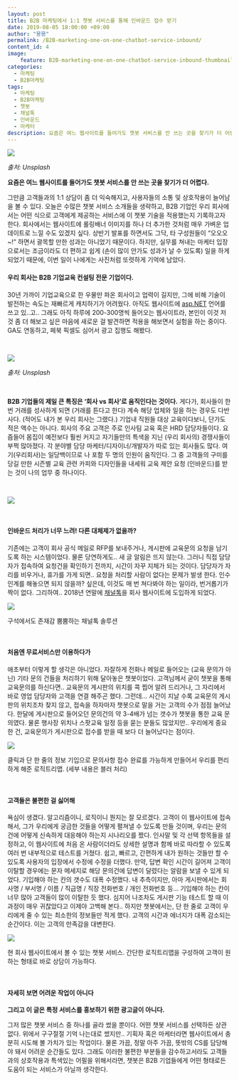 ```yaml
---
layout: post
title: B2B 마케팅에서 1:1 챗봇 서비스를 통해 인바운드 접수 받기
date: 2019-08-05 18:00:00 +09:00
author: "묭묭"
permalink: /B2B-marketing-one-on-one-chatbot-service-inbound/
content_id: 4
image:
    feature: B2B-marketing-one-on-one-chatbot-service-inbound-thumbnail.png
categories:
  - 마케팅
  - B2B마케팅
tags:
  - 마케팅
  - B2B마케팅
  - 챗봇
  - 채널톡
  - 인바운드
  - 마케터
description: 요즘은 여느 웹사이트를 들어가도 챗봇 서비스를 안 쓰는 곳을 찾기가 더 어렵다. 그만큼 고객들과의 1:1 상담이 좀 더 익숙해지고, 사용자들의 소통 및 상호작용이 늘어남을 볼 수 있다. 오늘은 수많은 챗봇 서비스 소개들을 생략하고, B2B 기업인 우리 회사에서는 어떤 식으로 고객에게 제공하는 서비스에 이 챗봇 기술을 적용했는지 기록하고자 한다.
---
```


![](https://lh3.googleusercontent.com/zUfzQckJKWORpB6pgKzwLUiwqsjSrTBryYj5M4fwzOSP2ne_gNppSsHSlXP72t-QELkp8ToRkjlVEmc8RLr9m_ogQRDfby652hjyf4vn8CNL7Yp9--UgTm11OXU8jSaKKECPOgfUew=w1034-h610-no)

*출처: Unsplash*



**요즘은 여느 웹사이트를 들어가도 챗봇 서비스를 안 쓰는 곳을 찾기가 더 어렵다.**

그만큼 고객들과의 1:1 상담이 좀 더 익숙해지고, 사용자들의 소통 및 상호작용이 늘어남을 볼 수 있다. 오늘은 수많은 챗봇 서비스 소개들을 생략하고, B2B 기업인 우리 회사에서는 어떤 식으로 고객에게 제공하는 서비스에 이 챗봇 기술을 적용했는지 기록하고자 한다. 회사에서는 웹사이트에 롤링배너 이미지를 하나 더 추가한 것처럼 매우 가벼운 업데이트로 느낄 수도 있겠지 싶다. 상반기 발표를 하면서도 그닥, 타 구성원들이 “오오오~!” 하면서 괄목할 만한 성과는 아니었기 때문이다. 하지만, 실무를 쳐내는 마케터 입장으로서는 조금이라도 더 편하고 쉽게 (손이 많이 안가도 성과가 날 수 있도록) 일을 하게 되었기 때문에, 이번 일이 나에게는 사진처럼 또렷하게 기억에 남았다.

<!--more-->

#### 우리 회사는 B2B 기업교육 컨설팅 전문 기업이다.

30년 가까이 기업교육으로 한 우물만 파온 회사이고 업력이 길지만, 그에 비해 기술이 발전하는 속도는 재빠르게 캐치하기가 어려웠다. 아직도 웹사이트에 [asp.NET](http://asp.NET) 언어를 쓰고 있..고.. 그래도 아직 하루에 200-300명씩 들어오는 웹사이트라, 본인이 이것 저것 좀 더 해보고 싶은 마음에 새로운 걸 발견하면 적용을 해보면서 실험을 하는 중이다. GA도 연동하고, 페북 픽셀도 심어서 광고 집행도 해봤다.

<br>

![](https://lh3.googleusercontent.com/z-_mNV0v7a9HLUdqHEk-W1e6np4pwb2Rt5oiZV1tf2LHxn_7H1aTjYngM1vL4M_3N8YWX_Ttax6GIeoIWENS5sIhYPSF3Ps4VQdT0vuuHWWxCcvwhFVUw9kgh0kWlo_LeC2gXGXVpIhPHCuQdfD0JXAC0OoM4wYOyLVCckeP8PYNguhqUFVT1_VVsVZExYU13WYp4JoRYcjxxILLkrwYQOlqQb3oip6iksi2_6VN3mW-yxDyEyIjzhhwD9PQQmv4gumQJCbreRCKZGpW80ajTSYH3PXibY4oCUhlWrxcG7fQspei5UKa7Hz-eTSiEABept5WhLQAiWrV2YrlnXTIci4BqxJM1rEIemOvHY13o36Badm3JCDVbAl0pxloNkzBfGMknbgDhBJPXXcHuJ2nYCYXS1DfmeOr09jfcCtPlWhj_3kYEE-0XKNlDCyucWVbpwzxTdwhqtM9UPq_1sedvzsa3nGr2YNZQxK4FoH38A57iQEKGYBP5CuqwUARJeW-DDjfEPLq6XxbFcyEf7RMOYbxxVq4z3aYrHZ8QGyGTbxl_hzCRD19-xy8yWbO7RbeJNW4jBOAaOZ59JD7XNeSZAmA638wbZqWvUOP2ciQ-XrPBGVCNUeFiCOGEBFIWqbLDF1tnUR5IyG49yEQ48jq4F66Fnlct32e7xgOCo9BaQ9SRqr6Z6Y_ouBKxmOs8WZa73t-ish18QOITOiMIqvuXNr3=w1350-h900-no)

*출처: Unsplash*

<br>

**B2B 기업들의 제일 큰 특징은 ‘회사 vs 회사’로 움직인다는 것이다.** 게다가, 회사들이 한 번 거래를 성사하게 되면 (거래를 튼다고 한다) 계속 해당 업체와 일을 하는 경우도 다반사다. (적어도 내가 본 우리 회사는 그랬다.) 기업내 직원들 대상 교육이다보니, 단가도 적은 액수는 아니다. 회사의 주요 고객은 주로 인사팀 교육 혹은 HRD 담당자들이다. 요즘들어 몸집이 예전보다 훨씬 커지고 자기들만의 특색을 지닌 (우리 회사의) 경쟁사들이 부쩍 많아졌다. 각 분야별 담당 마케터/디자이너/개발자가 따로 있는 회사들도 많다. 여기(우리회사)는 일당백이므로 나 포함 두 명의 인원이 움직인다. 그 중 고객들의 구미를 당길 만한 시즌별 교육 관련 카피와 디자인들을 내세워 교육 제안 요청 (인바운드)를 받는 것이 나의 업무 중 하나이다.

<br>

![](https://lh3.googleusercontent.com/l4KKxW3TKeL2Mwv5ETBPtEm_k2-EbayKYnlnIzitLfdF-52FpSu20RcWXCiez3n62vmEDL2XOL4yHx3GK3lRjcw_qJOHO99IBjuivfRcKLLtlVJnKAVqPhwDWWElRECeKu7DBclHhzz8YfvD9CI-9qYlmr2tcXfTlia-YWSycmrm3NNmw-cy1dTG44J2M1w4ZpbOYzAZQvZmwix3gAr1kYYkLA9Fqxi5FYGsTa1TZgIi--lRmp9Ve4od0DTLST19Xi65dTzIl1J3WFAt932oStmj8YyfdwzoTaWuIU57HBz8_r740Q8ruolgBsLjF6tLSpyN-5TaUkQ4_UA-8KdtHaQGpwUpBN59atK8ECFY-t3u_boSMjfd4x2KwlfysVDKxGo_IexQooFkVy0dVhynT-d87Mop6FvDh4UE-Yx-My2v9v9aW5Iqk7KzGHbFnO4g_xIrH0IfoAbCTK9W-qVQRlrruHrWAT2Tx6Q4OiP72L0wczV3Ze7IYfHSAoOFit7R86zZqsrPAn0jqbm79AxgTNfpN0KbhXCSEOE3VgHqrtQzRHg0PH4ZP4MmWPMLrUkdO-B3Tg0xGOCaOdvd3l_fCcdcG9teDvhri4YIxjkUhsjuXR5tCi6jDVY-ryO9HuNih73HihLBuDFMEQjXFQEDqe0dh0Is3ponBm3GwrO2APcD3VgAkelbM7dSPzVNWFD8Hl4I3UMz5KmhL97PErDktVNz=w1157-h702-no)

<br>

#### 인바운드 처리가 너무 느려! 다른 대체제가 없을까?

기존에는 고객이 회사 공식 메일로 RFP를 보내주거나, 게시판에 교육문의 요청을 남기도록 하는 시스템이었다. 물론 당연하게도.. 새 글 알림은 뜨지 않는다. 그러니 직접 담당자가 접속하여 요청건을 확인하기 전까지, 시간이 자꾸 지체가 되는 것이다. 담당자가 자리를 비우거나, 휴가를 가게 되면.. 요청을 처리할 사람이 없다는 문제가 발생 한다. 인수인계를 해놓으면 되지 않을까? 싶은데, 이것도 매 번 쳐다봐야 하는 일이라, 번거롭기가 짝이 없다. 그리하여.. 2018년 연말에 [채널톡](http://channel.io)을 회사 웹사이트에 도입하게 되었다.

![](https://lh3.googleusercontent.com/wKt1EYMC-plLU4BH-8RFtYqeIh3u6B1nM2arLSjduPoAUUoctxLB221qzax5yhm_jO6CQUchI5nu7rjlN8IMufwzg5nVJsvnRYx6T1z8kmI6CmWjtHznoldbZqIbMMl8DBPEqgmpGf6u1WXb1cxUD0K9lbtDFIYz74iQwH2xf_PUbeB-RUZKDkz7g6ma4wGTlbZQgi1pRc0BuI9ybxu0p_bWoZtb4ON6yC7tQGrPJSI_5A2eprNjxDSm-iW5ZBVQWLiO6RsSHCPyzQUDrIDleS1yU4BRWuOQCvZXKNUinmHg3nMBlanH9_lSdSUT34W97K1NLzHhnQKG068vV_j_8hbMcc1-DXiDl5ALprwTCczhtVcvLXNpLgED_KBlu_m4UlGW9UphdzfhptD_dCUfLxGu9keE06lFyRrVAm8e5hcAg0tVlYQGcJ2fzkTjHn2cUSMwedb85e3MaeFf01tZQa2LJkzsZvU7Oxg-8dPH0_1uYGs5affRv8g_TqP860VSnFXRPChb-YnWX6VslBogov3xy2vpFtaHuj-KU2lQlwbUmJ0g6FUB8pMyPCUP5KvonISZopMBLihm6JVTnkRtDmO7o-9faeB84X6zqdsz4KQBs7W-5BG1sNhS737I3DtSOu5rsgeH1Ad0DUfXbpQHF1Fq-pV5UqoHYnWtZ-G01q5K_i2AUPpazSaLw7bFH4xM30wikUmyKTfh4Lp_kNuJF1nL=w438-h325-no)

구석에서도 존재감 뿜뿜하는 채널톡 솔루션

<br>

#### 처음엔 무료서비스만 이용하다가

애초부터 이렇게 할 생각은 아니었다. 자잘하게 전화나 메일로 들어오는 (교육 문의가 아닌) 기타 문의 건들을 처리하기 위해 달아놓은 챗봇이었다. 고객님께서 굳이 챗봇을 통해 교육문의를 하신다면.. 교육문의 게시판의 위치를 콕 찝어 알려 드리거나, 그 자리에서 바로 영업 담당자와 고객을 연결 해주곤 했다. 그런데... 시간이 지날 수록 교육문의 게시판의 위치조차 찾지 않고, 접속을 하자마자 챗봇으로 말을 거는 고객의 수가 점점 늘어났다. 한달에 게시판으로 들어오던 문의건의 약 3-4배가 넘는 갯수가 챗봇을 통한 교육 문의였다. 물론 행사장 위치나 스팟교육 일정 등을 묻는 분들도 많았지만.. 우리에게 중요한 건, 교육문의가 게시판으로 접수를 받을 때 보다 더 늘어났다는 점이다.

![](https://lh3.googleusercontent.com/eFiN-Zj_jHBK5TyYE4-gUqJmoKWH3K6CuKOtcJH4FHJA9fQxCbCkm9bwC6KI_OJwjY5kEWbieMC-oongc1Vpp1ANP2PyS80VtxEVfQxPFoch7DAyD3gBWrrgcbmjSq_95qgCFr_A1v1KzxY08o4ljUrTY7fTbyJES2XWXfhkPDiqkHkRUgBesrVtc3292xHUoo9IAVHfHAZMl4t7SUlDVp-SG0_YH-61TgPLiG_PPg2uKQATgUL9KEn0a9GkQRyd-qwh2YG2RTsu1TuRVOx5-C3u_abcZaW3bcUiDVe4-LdrifADbBR9s5rcz2UIHPed9T0MvuykXgKmNbipkswLYxeAW0fVd23B0m92J4U4t7-PabJekpr_alBKDnIxIXBJmKpcFTxI8N9XZ-EVyEiTmATS9-Rusb4wWGFX29K8w-YfSvqRbR0JqWVTBHrD4BIGlHqRA5t1BW_slbOuUhZ8cIA2xuPQ9hsIet9hLZPFz3j9oGe-UMTp_wVhICMFt4IlCuFJ83zHQM7SfNEi32yCgRHp9Rai0Lq5ylC2BI6FZde2JQ5ImF8OAPxl7SwDs6WcpxAmmbxyV23A5FO7MI7yG2hK63CaePHX3IK6gC18Wpq1ZOp6mEVAKmaQhhXdFCXKzlzxuDrYyOHWGJeq56i6A__AiQBx8WWPibjJzNJcys8sWVeb8jwDurbVETXpvoYTzHjBxupnxrY0oVPKQHzFuA6J=w672-h674-no)

클릭과 단 한 줄의 정보 기입으로 문의사항 접수 완료를 가능하게 만들어서 우리를 편리하게 해준 로직트리맵.
(세부 내용은 블러 처리)

<br>

#### 고객들은 불편한 걸 싫어해

욕심이 생겼다. 알고리즘이니, 로직이니 뭔지는 잘 모르겠다. 고객이 이 웹사이트에 접속해서, 그가 우리에게 궁금한 것들을 어떻게 펼쳐낼 수 있도록 만들 것이며, 우리는 문의건에 어떻게 신속하게 대응해야 하는지 시나리오를 짰다. 인사말 및 각 선택 항목들을 설정하고, 이 웹사이트에 처음 온 사람이더라도 상세한 설명과 함께 바로 따라할 수 있도록 여러 번 내부적으로 테스트를 거쳤다. 쉽고, 빠르고, 간편하게 내가 원하는 것들만 할 수 있도록 사용자의 입장에서 수정에 수정을 더했다. 만약, 답변 확인 시간이 길어져 고객이 이탈할 경우에는 문자 메세지로 해당 문의건에 답변이 달렸다는 알람을 보낼 수 있게 되었다. 기입해야 하는 칸의 갯수도 대폭 수정했다. 내 추측이지만, 아마 게시판에서는 회사명 / 부서명 / 이름 / 직급명 / 직장 전화번호 / 개인 전화번호 등... 기입해야 하는 칸이 너무 많아 고객들이 많이 이탈한 듯 했다. 심지어 나조차도 게시판 기능 테스트 할 때 이 과정이 매우 귀찮았다고 이제야 고백해 본다.. 하지만 챗봇에서는, 단 한 줄로 고객이 우리에게 줄 수 있는 최소한의 정보들만 적게 했다. 고객의 시간과 에너지가 대폭 감소되는 순간이다. 이는 고객의 만족감을 대변한다.

![](https://lh3.googleusercontent.com/vcwf2s-cFKOM648CPN4sa6imIa_HyB-fSOkZ2oDOffEK2ex9zzcFuHePM9c0HIEeFpiHsSmf11w9sBou7TmpKzcj-bxq94wU5W2J5Fyf_rvudKxfXFt0QGnmjNwvANB_ORKTA73aHVNKYxpVNieCFPtIad3b_LnO6QzmZzaQun4YQwUe0a64cb-kLW09yPAHIMFGMdkn_4uKmlc6bdGJwbJQOpUctniXQvxF4V4dnGAz-981bnuPrUhpQ4R4DyJA4wbXcWFnql2fieypJ6WtfuxKYa6sWZhShzUdrmBPodhQ9902AT9OKKn4pzMYCfw2QTp94B9Byu0pKnQlwr5cwG2fx30Z1DnimXQkQnjGDt2FJu7c5Da07M7VvGEhM0GY-q6GAki1hw8iLMYXrUG5hwj_n2Rx07nLzXpV94mHhEiQUTP9Z7LXxXTl0NizfWQGH-BMZcuUEc5vHYEjP9Mtjz4jRGAn9H2A7gM7eiP0DUROyuposyI-jTzX2p-9braPmQsmO2YLn2fk8QQC-2_22BdzGejADBwfBbT-Z3GLrFC9M7CGM17XeSneVWUm8xZnVfJwSOMZpZX8N2CimYDqisbLjle5Ha15P85VlT6MUfjT9LEbgUFRNUU4-TyQviZST09OZnJBpJtUk7aRENxVsWPDAF8fZKYA5JnCgdHV2W7c7crCbokVmvqotcu_apebTDfu2oH2gNTHILW_bfaxtH0m=w328-h720-no)

현 회사 웹사이트에서 볼 수 있는 챗봇 서비스.
간단한 로직트리맵을 구성하여 고객이 원하는 형태로 바로 상담이 가능하다.

<br>

#### 자세히 보면 어려운 작업이 아니다

**그리고 이 글은 특정 서비스를 홍보하기 위한 광고글이 아니다.**

그저 많은 챗봇 서비스 중 하나를 골라 썼을 뿐이다. 어떤 챗봇 서비스를 선택하든 상관 없다.
위에서 구구절절 기억 나는대로 썼지만.. 기획자 혹은 마케터라면 웹사이트에서 충분히 시도해 볼 가치가 있는 작업이다. 물론 가끔, 정말 아주 가끔, 뜻밖의 CS를 담당해야 돼서 어려운 순간들도 있다. 그래도 이러한 불편한 부분들을 감수하고서라도 고객들과의 상호작용과 특색있는 어필을 위해서라면, 챗봇은 B2B 기업들에게 어떤 형태로든 도움이 되는 서비스가 아닐까 생각한다.
